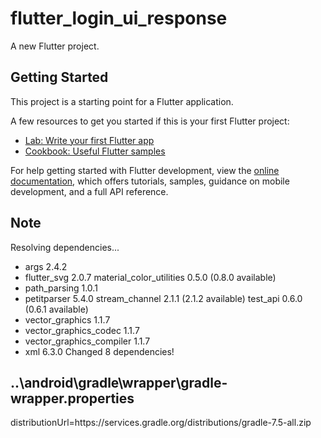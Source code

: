 # flutter_login_ui_response

A new Flutter project.

## Getting Started

This project is a starting point for a Flutter application.

A few resources to get you started if this is your first Flutter project:

- [Lab: Write your first Flutter app](https://docs.flutter.dev/get-started/codelab)
- [Cookbook: Useful Flutter samples](https://docs.flutter.dev/cookbook)

For help getting started with Flutter development, view the
[online documentation](https://docs.flutter.dev/), which offers tutorials,
samples, guidance on mobile development, and a full API reference.

## Note
Resolving dependencies... 
+ args 2.4.2
+ flutter_svg 2.0.7
  material_color_utilities 0.5.0 (0.8.0 available)
+ path_parsing 1.0.1
+ petitparser 5.4.0
  stream_channel 2.1.1 (2.1.2 available)
  test_api 0.6.0 (0.6.1 available)
+ vector_graphics 1.1.7
+ vector_graphics_codec 1.1.7
+ vector_graphics_compiler 1.1.7
+ xml 6.3.0
Changed 8 dependencies!
## ..\android\gradle\wrapper\gradle-wrapper.properties
distributionUrl=https\://services.gradle.org/distributions/gradle-7.5-all.zip
